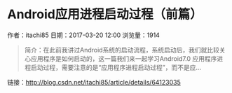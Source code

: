 # Android应用进程启动过程（前篇）
作者：itachi85
日期：2017-03-20 12:00
浏览量：1914
> 简介：在此前我讲过Android系统的启动流程，系统启动后，我们就比较关心应用程序是如何启动的，这一篇我们来一起学习Android7.0 应用程序进程启动过程，需要注意的是“应用程序进程启动过程”，而不是应...

 链接：http://blog.csdn.net/itachi85/article/details/64123035

